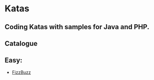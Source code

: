 # Katas

## Coding Katas with samples for Java and PHP.

## Catalogue

## Easy:

* [FizzBuzz](https://github.com/langeneggerma/CodingDojo/blob/master/Java/Katas/src/Katas/FizzBuzz/FizzBuzz.java "FizzBuzz")
